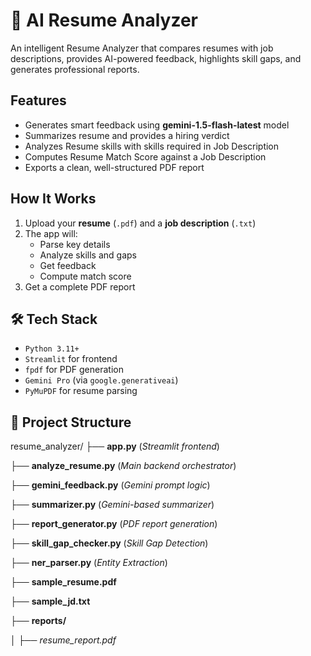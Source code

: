 # 🤖 AI Resume Analyzer

An intelligent Resume Analyzer that compares resumes with job descriptions, provides AI-powered feedback, highlights skill gaps, and generates professional reports.

## Features

- Generates smart feedback using **gemini-1.5-flash-latest** model
- Summarizes resume and provides a hiring verdict
- Analyzes Resume skills with skills required in Job Description 
- Computes Resume Match Score against a Job Description
- Exports a clean, well-structured PDF report

## How It Works

1. Upload your **resume** (`.pdf`) and a **job description** (`.txt`)
2. The app will:
   - Parse key details
   - Analyze skills and gaps
   - Get feedback
   - Compute match score
3. Get a complete PDF report

## 🛠 Tech Stack

- `Python 3.11+`
- `Streamlit` for frontend
- `fpdf` for PDF generation
- `Gemini Pro` (via `google.generativeai`)
- `PyMuPDF` for resume parsing

## 📁 Project Structure

resume_analyzer/
├── **app.py** (*Streamlit frontend*)

├── **analyze_resume.py** (*Main backend orchestrator*)

├── **gemini_feedback.py** (*Gemini prompt logic*)

├── **summarizer.py** (*Gemini-based summarizer*)

├── **report_generator.py** (*PDF report generation*)

├── **skill_gap_checker.py** (*Skill Gap Detection*)

├── **ner_parser.py** (*Entity Extraction*)

├── **sample_resume.pdf**

├── **sample_jd.txt**

├── **reports/** 

│ ├── *resume_report.pdf*
